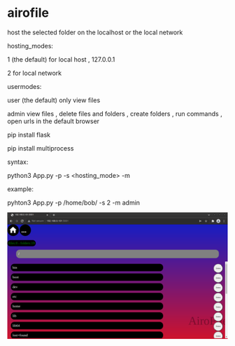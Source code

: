 # airofile

host the selected folder on the localhost or the local network 

hosting_modes:

1 (the default) for local host , 127.0.0.1

2 for local network 

usermodes:

user (the default) only view files

admin view files , delete files and folders , create folders , run commands , open urls in the default browser 


pip install flask

pip install multiprocess

syntax:

python3 App.py -p <path> -s <hosting_mode> -m <usermode>

example:
  
pyhton3 App.py -p /home/bob/ -s 2 -m admin
  

![screenshot](https://github.com/IceShell101/airofile/blob/main/screenshots/Screenshot%20from%202022-02-13%2021-42-47.png)

